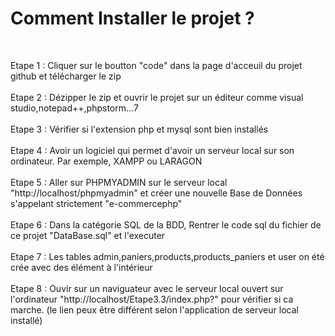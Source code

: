 <h1>Comment Installer le projet ?</h1><br>

Etape 1 : Cliquer sur le boutton "code" dans la page d'acceuil du projet github et télécharger le zip<br><br>
Etape 2 : Dézipper le zip et ouvrir le projet sur un éditeur comme visual studio,notepad++,phpstorm...7<br><br>
Etape 3 : Vérifier si l'extension php et mysql sont bien installés<br><br>
Etape 4 : Avoir un logiciel qui permet d'avoir un serveur local sur son ordinateur. Par exemple, XAMPP ou LARAGON<br><br>
Etape 5 : Aller sur PHPMYADMIN sur le serveur local "http://localhost/phpmyadmin" et créer une nouvelle Base de Données s'appelant strictement "e-commercephp"<br><br>
Etape 6 : Dans la catégorie SQL de la BDD, Rentrer le code sql du fichier de ce projet "DataBase.sql" et l'executer<br><br>
Etape 7 : Les tables admin,paniers,products,products_paniers et user on été crée avec des élément à l'intérieur<br><br>
Etape 8 : Ouvir sur un naviguateur avec le serveur local ouvert sur l'ordinateur "http://localhost/Etape3.3/index.php?" pour vérifier si ca marche. (le lien peux être différent selon l'application de serveur local installé)<br><br>
